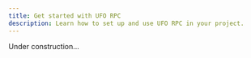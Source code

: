 ```yaml
---
title: Get started with UFO RPC
description: Learn how to set up and use UFO RPC in your project.
---
```


Under construction...
